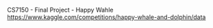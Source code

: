 CS7150 - Final Project - Happy Wahle
https://www.kaggle.com/competitions/happy-whale-and-dolphin/data
